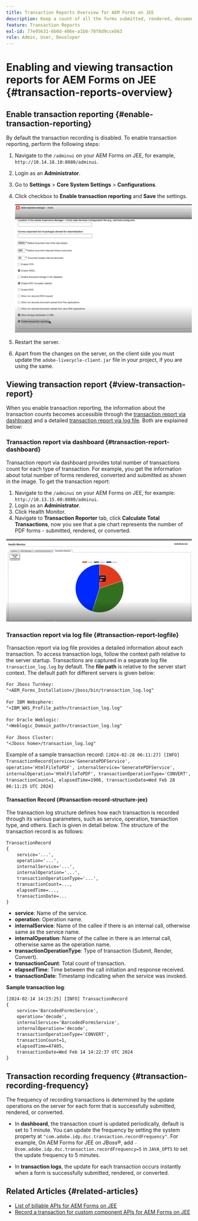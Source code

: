 ```yaml
---
title: Transaction Reports Overview for AEM Forms on JEE
description: Keep a count of all the forms submitted, rendered, documents converted to one format to another, and more.
feature: Transaction Reports
exl-id: 77e95631-6b0d-406e-a1b8-78f8d9cceb63
role: Admin, User, Developer
---
```

# Enabling and viewing transaction reports for AEM Forms on JEE {#transaction-reports-overview}

<!--Transaction reports in AEM Forms on JEE let you keep a count of all transactions taken place on your AEM Forms deployment. The objective is to provide information about product usage and helps business stakeholders understand their digital processing volumes. Examples of a transaction include:

* Submission of a document
* Rendition of a document
* Conversion of a document from one file format to another 

For more information on what is considered a transaction, see [Billable APIs](../../forms/using/transaction-reports-billable-apis-jee.md). Transaction log helps you to gain information about the number of documents submitted, rendered, and converted.-->

## Enable transaction reporting {#enable-transaction-reporting}

By default the transaction recording is disabled. To enable transaction reporting, perform the following steps:

1. Navigate to the `/adminui` on your AEM Forms on JEE, for example, `http://10.14.18.10:8080/adminui`.
1. Login as an **Administrator**.
1. Go to **Settings** > **Core System Settings** > **Configurations**.
1. Click checkbox to **Enable transaction reporting** and **Save** the settings.

    ![sample-transaction-report-jee](assets/enable-transaction-jee.png)

1. Restart the server.
1. Apart from the changes on the server, on the client side you must update the `adobe-livecycle-client.jar` file in your project, if you are using the same.

<!--
* You can [enable transaction recording](../../forms/using/viewing-and-understanding-transaction-reports.md#setting-up-transaction-reports) from AEM Web Console. view transaction reports on author, processing, or publish instances. View transaction reports on author or processing instances for an aggregated sum of all transactions. View transaction reports on the publish instances for a count of all transactions that take place only on that publish instance from where the report is run.
-->

<!--Do not author content (Create adaptive forms, interactive communication, themes, and other authoring activities) and process documents (Use workflows, document services, and other processing activities) on the same AEM instance. Keep the transaction recording disabled for AEM Forms servers used to author content. Keep the transaction recording enabled for AEM Forms servers used to process documents.-->

## Viewing transaction report {#view-transaction-report}

When you enable transaction reporting, the information about the transaction counts becomes accessible through the [transaction report via dashboard](#transaction-report-dashboard) and a detailed [transaction report via log file](#transaction-report-logfile). Both are explained below:

### Transaction report via dashboard {#transaction-report-dashboard}

Transaction report via dashboard provides total number of transactions count for each type of transaction. For example, you get the information about total number of forms rendered, converted and submitted as shown in the image. To get the transaction report:

1. Navigate to the `/adminui` on your AEM Forms on JEE, for example: `http://10.13.15.08:8080/adminui`.
1. Login as an **Administrator**.
1. Click Health Monitor.
1. Navigate to **Transaction Reporter** tab, click **Calculate Total Transactions**, now you see that a pie chart represents the number of PDF forms - submitted, rendered, or converted.

![sample-transaction-report-jee](assets/transaction-piechart.png)


### Transaction report via log file {#transaction-report-logfile} 

Transaction report via log file provides a detailed information about each transaction. To access transaction logs, follow the context path relative to the server startup. Transactions are captured in a separate log file `transaction_log.log` by default. The **file path** is relative to the server start context. The default path for different servers is given below:

```
For Jboss Turnkey:
"<AEM_Forms_Installation>/jboss/bin/transaction_log.log"

For IBM Websphere: 
"<IBM_WAS_Profile_path>/transaction_log.log"

For Oracle Weblogic:
"<Weblogic_Domain_path>/transaction_log.log"

For Jboss Cluster:
"<Jboss home>/transaction_log.log"

```

Example of a sample transaction record:
`[2024-02-28 06:11:27] [INFO] TransactionRecord{service='GeneratePDFService', operation='HtmlFileToPDF', internalService='GeneratePDFService', internalOperation='HtmlFileToPDF', transactionOperationType='CONVERT', transactionCount=1, elapsedTime=1906, transactionDate=Wed Feb 28 06:11:25 UTC 2024}`

#### Transaction Record {#transaction-record-structure-jee}

The transaction log structure defines how each transaction is recorded through its various parameters, such as service, operation, transaction type, and others. Each is given in detail below. The structure of the transaction record is as follows:

```
TransactionRecord
{
    service='...', 
    operation='...', 
    internalService='...', 
    internalOperation='...', 
    transactionOperationType='...', 
    transactionCount=..., 
    elapsedTime=..., 
    transactionDate=...
}
```

* **service**: Name of the service.
* **operation**: Operation name.
* **internalService**: Name of the callee if there is an internal call, otherwise same as the service name.
* **internalOperation**: Name of the callee in there is an internal call, otherwise same as the operation name.
* **transactionOperationType**: Type of transaction (Submit, Render, Convert).
* **transactionCount**: Total count of transaction.
* **elapsedTime**: Time between the call initiation and response received.
* **transactionDate**: Timestamp indicating when the service was invoked.

**Sample transaction log**:

```
[2024-02-14 14:23:25] [INFO] TransactionRecord
{
    service='BarcodedFormsService', 
    operation='decode', 
    internalService='BarcodedFormsService', 
    internalOperation='decode', 
    transactionOperationType='CONVERT', 
    transactionCount=1, 
    elapsedTime=47405, 
    transactionDate=Wed Feb 14 14:22:37 UTC 2024
}
```

## Transaction recording frequency {#transaction-recording-frequency}

<!--Transaction persistence involves updating the total transaction count for SUBMIT, CONVERT, and RENDER operations on the server periodically: -->

The frequency of recording transactions is determined by the update operations on the server for each form that is successfully submitted, rendered, or converted.

* In **dashboard**, the transaction count is updated periodically, default is set to 1 minute. You can update the frequency by setting the system property at `"com.adobe.idp.dsc.transaction.recordFrequency"`. For example, On AEM Forms for JEE on JBoss&reg;, add `-Dcom.adobe.idp.dsc.transaction.recordFrequency=5` in `JAVA_OPTS` to set the update frequency to 5 minutes.

* In **transaction logs**, the update for each transaction occurs instantly when a form is successfully submitted, rendered, or converted.

<!-- A transaction remains in the buffer for a specified period (Flush Buffer time + Reverse replication time). By default, it takes approximately 90 seconds for the transaction count to reflect in the transaction report.

Actions like submitting a PDF Form, using Agent UI to preview an interactive communication, or using non-standard form submission methods are not accounted as transactions. AEM Forms provides an API to record such transactions. Call the API from your custom implementations to record a transaction.

## Supported Topology {#supported-topology}

Transaction reports are available only on AEM Forms on OSGi environment. It supports author-publish, author-processing-publish, and only processing topologies. For example, topologies, see [Architecture and deployment topologies for AEM Forms](../../forms/using/transaction-reports-overview.md).

The transaction count is reverse replicated from publish instances to author or processing instances. An indicative author-publish topology is displayed below:

![simple-author-publish-topology](assets/simple-author-publish-topology.png)

>[!NOTE]
>
>AEM Forms transaction reports does not support topologies that contain only publish instances.

### Guidelines for using transaction reports {#guidelines-for-using-transaction-reports}

* Disable transaction reports on all author instances as reports on author instances includes transactions registered during authoring activities.
* Enable the **Show transactions from publish only** option on the author instance to view cumulative transactions from all publish instances. You can also view transaction reports on each publish instance for actual transactions on that particular publish instance only.
* Do not use author instances to run workflows and process documents.
* Before using transaction reporting, if you are have a toplogy with publish servers, ensure that the reverse replication is enabled for all the publish instances.
* Transaction data is reverse-replicated from a publish instance to only corresponding author or processing instance. The author or processing instance cannot further replicate data to another instance. For example, if you have author-processing-publish topology, aggregated transaction data is replicated only to the processing instance.-->

## Related Articles {#related-articles}

* [List of billable APIs for AEM Forms on JEE](../../forms/using/transaction-reports-billable-apis-jee.md)
* [Record a transaction for custom component APIs for AEM Forms on JEE ](/help/forms/using/record-transaction-custom-component-jee.md)
